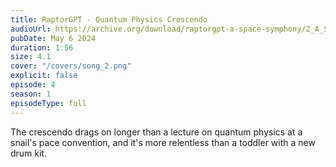 ```yaml
---
title: RaptorGPT - Quantum Physics Crescendo
audioUrl: https://archive.org/download/raptorgpt-a-space-symphony/2_A_Space_Symphony.mp3
pubDate: May 6 2024
duration: 1:56
size: 4.1
cover: "/covers/song_2.png"
explicit: false
episode: 4
season: 1
episodeType: full
---
```

The crescendo drags on longer than a lecture on quantum physics at a snail's pace convention,
and it's more relentless than a toddler with a new drum kit. 